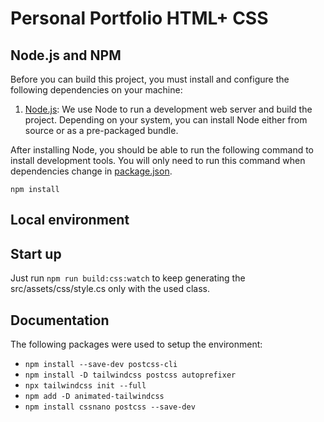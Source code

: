 # Personal Portfolio HTML+ CSS

## Node.js and NPM

Before you can build this project, you must install and configure the following dependencies on your machine:

1. [Node.js](https://nodejs.org/): We use Node to run a development web server and build the project.
   Depending on your system, you can install Node either from source or as a pre-packaged bundle.

After installing Node, you should be able to run the following command to install development tools.
You will only need to run this command when dependencies change in [package.json](package.json).

```
npm install
```

## Local environment

<!-- jhipster-needle-localEnvironment -->

## Start up

Just run `npm run build:css:watch` to keep generating the src/assets/css/style.cs only with the used class.

<!-- jhipster-needle-startupCommand -->

## Documentation

The following packages were used to setup the environment:

- `npm install --save-dev postcss-cli`
- `npm install -D tailwindcss postcss autoprefixer`
- `npx tailwindcss init --full`
- `npm add -D animated-tailwindcss`
- `npm install cssnano postcss --save-dev`

<!-- jhipster-needle-documentation -->
